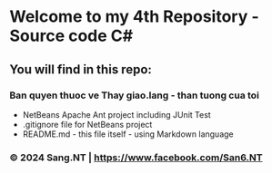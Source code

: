 # Welcome to my 4th Repository - Source code C# 

## You will find in this repo:

### Ban quyen thuoc ve Thay giao.lang - than tuong cua toi
* NetBeans Apache Ant project including JUnit Test
* .gitignore file for NetBeans project
* README.md - this file itself - using Markdown language


### © 2024 Sang.NT | https://www.facebook.com/San6.NT
